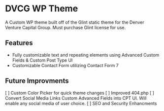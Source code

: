# DVCG WP Theme
A Custom WP theme built off of the Glint static theme for the Denver Venture Capital Group.
Must purchase Glint license for use.

## Features
- Fully customizable text and repeating elements using Advanced Custom Fields & Custom Post Type UI
- Customizable Contact Form utilizing Contact Form 7

## Future Improvments
[ ] Custom Color Picker for quick theme changes
[ ] Improved 404.php
[ ] Convert Social Media Links Custom Advanced Fields into CPT UI.  Will enable any social media of user choice.
[ ] SEO and Security Enhancments



